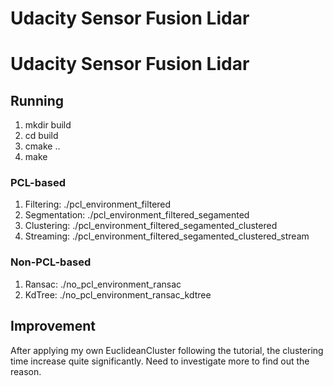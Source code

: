 # Udacity Sensor Fusion Lidar

# Udacity Sensor Fusion Lidar

## Running
1. mkdir build
2. cd build
3. cmake ..
4. make

### PCL-based
1. Filtering: ./pcl_environment_filtered
2. Segmentation: ./pcl_environment_filtered_segamented
3. Clustering: ./pcl_environment_filtered_segamented_clustered
4. Streaming: ./pcl_environment_filtered_segamented_clustered_stream

### Non-PCL-based
1. Ransac: ./no_pcl_environment_ransac
2. KdTree: ./no_pcl_environment_ransac_kdtree

## Improvement
After applying my own EuclideanCluster following the tutorial, the clustering time increase quite significantly. Need to investigate more to find out the reason.
